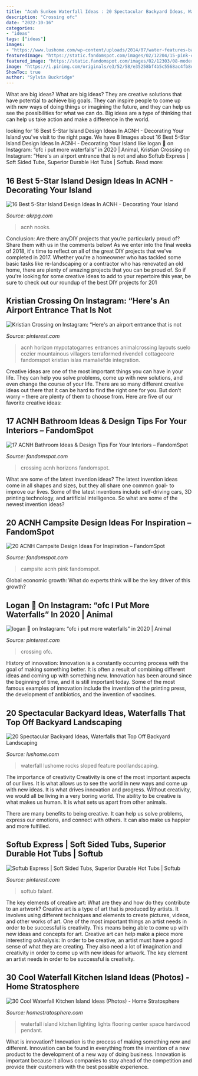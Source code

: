 ```yaml
---
title: "Acnh Sunken Waterfall Ideas : 20 Spectacular Backyard Ideas, Waterfalls That Top Off Backyard Landscaping"
description: "Crossing ofc"
date: "2022-10-16"
categories:
- "ideas"
tags: ["ideas"]
images:
- "https://www.lushome.com/wp-content/uploads/2014/07/water-features-backyard-waterfall-landscaping-ideas-6.jpg"
featuredImage: "https://static.fandomspot.com/images/02/12204/15-pink-campsite-idea-acnh.jpg"
featured_image: "https://static.fandomspot.com/images/02/12303/08-modern-acnh-bathroom-idea.jpg"
image: "https://i.pinimg.com/originals/e3/52/58/e35258bf4b5c5568ac4fb8da6bfc56dc.jpg"
ShowToc: true
author: "Sylvia Buckridge"
---
```



What are big ideas?
What are big ideas? They are creative solutions that have potential to achieve big goals. They can inspire people to come up with new ways of doing things or imagining the future, and they can help us see the possibilities for what we can do. Big ideas are a type of thinking that can help us take action and make a difference in the world.

	

		
looking for 16 Best 5-Star Island Design Ideas In ACNH - Decorating Your Island you've visit to the right page. We have 8 Images about 16 Best 5-Star Island Design Ideas In ACNH - Decorating Your Island like logan 🌿 on Instagram: “ofc i put more waterfalls” in 2020 | Animal, Kristian Crossing on Instagram: “Here&#039;s an airport entrance that is not and also Softub Express | Soft Sided Tubs, Superior Durable Hot Tubs | Softub. Read more:
		
    
## 16 Best 5-Star Island Design Ideas In ACNH - Decorating Your Island

<img loading=lazy src="https://www.akrpg.com/upload/20201112/6374077954569269574833174.png" onerror="this.onerror=null;this.src='https://tse1.mm.bing.net/th?id=OIP.nc3pM3m_Lg_4piIRFWZVdgHaEb&amp;pid=15.1';" alt="16 Best 5-Star Island Design Ideas In ACNH - Decorating Your Island">

_Source: akrpg.com_

>acnh nooks. 

	

Conclusion: Are there anyDIY projects that you’re particularly proud of? Share them with us in the comments below!
As we enter into the final weeks of 2018, it's time to reflect on all of the great DIY projects that we've completed in 2017. Whether you're a homeowner who has tackled some basic tasks like re-landscaping or a contractor who has renovated an old home, there are plenty of amazing projects that you can be proud of. So if you're looking for some creative ideas to add to your repertoire this year, be sure to check out our roundup of the best DIY projects for 201
    
## Kristian Crossing On Instagram: “Here&#039;s An Airport Entrance That Is Not

<img loading=lazy src="https://i.pinimg.com/736x/12/db/3f/12db3f8a872b892b2d7f85bd42af0193.jpg" onerror="this.onerror=null;this.src='https://tse3.mm.bing.net/th?id=OIP.CF_LAtxT8nTIvvljQ9aWhgHaEK&amp;pid=15.1';" alt="Kristian Crossing on Instagram: “Here&#039;s an airport entrance that is not">

_Source: pinterest.com_

>acnh horizon mypotatogames entrances animalcrossing layouts suelo cozier mountainous villagers terraformed rivendell cottagecore fandomspot kristian islas mamaliefde integration. 

	

Creative ideas are one of the most important things you can have in your life. They can help you solve problems, come up with new solutions, and even change the course of your life. There are so many different creative ideas out there that it can be hard to find the right one for you. But don’t worry – there are plenty of them to choose from. Here are five of our favorite creative ideas: 

    
## 17 ACNH Bathroom Ideas &amp; Design Tips For Your Interiors – FandomSpot

<img loading=lazy src="https://static.fandomspot.com/images/02/12303/08-modern-acnh-bathroom-idea.jpg" onerror="this.onerror=null;this.src='https://tse4.mm.bing.net/th?id=OIP.9KK3z-1jc0EiK8HkucC8eAHaE8&amp;pid=15.1';" alt="17 ACNH Bathroom Ideas &amp; Design Tips For Your Interiors – FandomSpot">

_Source: fandomspot.com_

>crossing acnh horizons fandomspot. 

	

What are some of the latest invention ideas?
The latest invention ideas come in all shapes and sizes, but they all share one common goal- to improve our lives. Some of the latest inventions include self-driving cars, 3D printing technology, and artificial intelligence. So what are some of the newest invention ideas?

    
## 20 ACNH Campsite Design Ideas For Inspiration – FandomSpot

<img loading=lazy src="https://static.fandomspot.com/images/02/12204/15-pink-campsite-idea-acnh.jpg" onerror="this.onerror=null;this.src='https://tse4.mm.bing.net/th?id=OIP.opcMG7O_6koZWj2uFSbYSwHaNK&amp;pid=15.1';" alt="20 ACNH Campsite Design Ideas For Inspiration – FandomSpot">

_Source: fandomspot.com_

>campsite acnh pink fandomspot. 

	

Global economic growth: What do experts think will be the key driver of this growth?
 

    
## Logan 🌿 On Instagram: “ofc I Put More Waterfalls” In 2020 | Animal

<img loading=lazy src="https://i.pinimg.com/originals/1f/8f/83/1f8f83fd9f5198bdd2f79412f518cc93.jpg" onerror="this.onerror=null;this.src='https://tse4.mm.bing.net/th?id=OIP.m6fMQ7yGzNj2cIcCZMdoewHaF7&amp;pid=15.1';" alt="logan 🌿 on Instagram: “ofc i put more waterfalls” in 2020 | Animal">

_Source: pinterest.com_

>crossing ofc. 

	

History of innovation:
Innovation is a constantly occurring process with the goal of making something better. It is often a result of combining different ideas and coming up with something new. Innovation has been around since the beginning of time, and it is still important today. Some of the most famous examples of innovation include the invention of the printing press, the development of antibiotics, and the invention of vaccines.

    
## 20 Spectacular Backyard Ideas, Waterfalls That Top Off Backyard Landscaping

<img loading=lazy src="https://www.lushome.com/wp-content/uploads/2014/07/water-features-backyard-waterfall-landscaping-ideas-6.jpg" onerror="this.onerror=null;this.src='https://tse3.mm.bing.net/th?id=OIP.MAiTylHLjo4jryYxYsbHqwHaFj&amp;pid=15.1';" alt="20 Spectacular Backyard Ideas, Waterfalls that Top Off Backyard Landscaping">

_Source: lushome.com_

>waterfall lushome rocks sloped feature poollandscaping. 

	

The importance of creativity
Creativity is one of the most important aspects of our lives. It is what allows us to see the world in new ways and come up with new ideas. It is what drives innovation and progress.
Without creativity, we would all be living in a very boring world. The ability to be creative is what makes us human. It is what sets us apart from other animals.

There are many benefits to being creative. It can help us solve problems, express our emotions, and connect with others. It can also make us happier and more fulfilled.

    
## Softub Express | Soft Sided Tubs, Superior Durable Hot Tubs | Softub

<img loading=lazy src="https://i.pinimg.com/originals/e3/52/58/e35258bf4b5c5568ac4fb8da6bfc56dc.jpg" onerror="this.onerror=null;this.src='https://tse2.mm.bing.net/th?id=OIP.o0Wmsrf3VH3CxHl7eJ2RAAHaIZ&amp;pid=15.1';" alt="Softub Express | Soft Sided Tubs, Superior Durable Hot Tubs | Softub">

_Source: pinterest.com_

>softub falanf. 

	

The key elements of creative art: What are they and how do they contribute to an artwork?
Creative art is a type of art that is produced by artists. It involves using different techniques and elements to create pictures, videos, and other works of art. One of the most important things an artist needs in order to be successful is creativity. This means being able to come up with new ideas and concepts for art. Creative art can help make a piece more interesting orAnalysis: In order to be creative, an artist must have a good sense of what they are creating. They also need a lot of imagination and creativity in order to come up with new ideas for artwork. The key element an artist needs in order to be successful is creativity.

    
## 30 Cool Waterfall Kitchen Island Ideas (Photos) - Home Stratosphere

<img loading=lazy src="https://www.homestratosphere.com/wp-content/uploads/2018/05/waterfall-kitchen-island-pic-example2018-05-17-at-9.17.27-AM-12.jpg" onerror="this.onerror=null;this.src='https://tse2.mm.bing.net/th?id=OIP.UPRvfSvwp_W86_OCvxWNFgHaE8&amp;pid=15.1';" alt="30 Cool Waterfall Kitchen Island Ideas (Photos) - Home Stratosphere">

_Source: homestratosphere.com_

>waterfall island kitchen lighting lights flooring center space hardwood pendant. 

	

What is innovation?
Innovation is the process of making something new and different. Innovation can be found in everything from the invention of a new product to the development of a new way of doing business. Innovation is important because it allows companies to stay ahead of the competition and provide their customers with the best possible experience.

